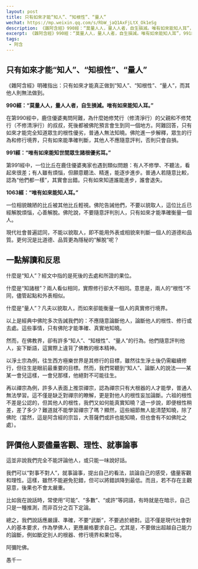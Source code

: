 ```yaml
---
layout: post
title: 只有如來才能“知人”、“知根性”、“量人”
wechat: https://mp.weixin.qq.com/s/RbW_jaQ1AxFjLtX_Ok1eSg
description: 《雜阿含經》990經：“莫量人人，量人人者，自生損減。唯有如來能知人耳”，991經：“唯有如來能知世間眾生諸根優劣耳”，1063經：“唯有如來能知人耳”。
excerpt: 《雜阿含經》990經：“莫量人人，量人人者，自生損減。唯有如來能知人耳”，991經：“唯有如來能知世間眾生諸根優劣耳”，1063經：“唯有如來能知人耳”。
tags:
 - 阿含
---
```


## 只有如來才能“知人”、“知根性”、“量人”

《雜阿含經》明確指出：只有如來才能真正做到“知人”、“知根性”、“量人”，而其他人則無法做到。

**990經：“莫量人人，量人人者，自生損減。唯有如來能知人耳。”**

在第990經中，鹿住優婆夷問阿難，為什麼她修梵行（修清淨行）的父親和不修梵行（不修清淨行）的叔叔，死後都被佛陀預言會生到同一個地方。阿難回答，只有如來才能完全知道眾生的根性優劣，普通人無法知曉。佛陀進一步解釋，眾生的行為和修行境界，只有如來能準確判斷，其他人不應隨意評判，否則只會自損。

**991經：“唯有如來能知世間眾生諸根優劣耳。”**

第991經中，一位比丘在鹿住優婆夷家也遇到類似問題：有人不修學、不聽法，看起來很差；有人雖有煩惱，但願意聽法、精進，能逐步進步。普通人若隨意比較，認為“他們都一樣”，其實會出錯。只有如來知道誰能進步，誰會退失。

**1063經：“唯有如來能知人耳。”**

一位相貌醜陋的比丘被其他比丘輕視。佛陀告誡他們，不要以貌取人，這位比丘已經解脫煩惱，心善解脫。佛陀說，不要隨意評判別人，只有如來才能準確衡量一個人。

現代社會普遍認同，不能以貌取人，即不能用外表或相貌來判斷一個人的道德和品質。更何況是比道德、品質更為隱秘的“解脫”呢？

## 一點解讀和反思

什麼是“知人”？經文中指的是死後的去處和所證的果位。

什麼是“知諸根”？兩人看似相同，實際修行卻大不相同。意思是，兩人的“根性”不同，儘管起點和外表相似。

什麼是“量人”？凡夫以貌取人，而如來卻能衡量一個人的真實修行境界。

以上是經典中佛陀多次告誡我們的：不應隨意論斷他人，論斷他人的根性、修行或去處。這些事情，只有佛陀才能準確、真實地知曉。

然而，在佛教界，卻有許多“知人”、“知根性”、“量人”的行為。他們隨意評判他人，妄下斷語，這實際上違背了佛教的根本精神。

以淨土宗為例，往生西方極樂世界是其修行的目標，雖然往生淨土後仍需繼續修行，但往生是眼前最重要的目標。然而，我們常聽到“知人”、論斷人的說法——某某一會兒這樣，一會兒那樣，他絕對不可能往生。

再以禪宗為例，許多人表面上推崇禪宗，認為禪宗只有大根器的人才能學，普通人無法學習。這不僅是缺乏對禪宗的瞭解，更是對他人的根性妄加論斷。六祖的根性不差是公認的，但其他人的根性，我們又如何能真實知曉？退一步說，即便根性稍差，差了多少？難道就不能學習禪宗了嗎？顯然，這些細節無人能清楚知曉，除了佛陀（當然，這是阿含經的宗旨，大菩薩們或許也能知曉，但也會有不如佛陀之處）。

## 評價他人要儘量客觀、理性、就事論事

這並非說我們完全不能評論他人，或只能一味說好話。

我們可以“對事不對人”，就事論事，提出自己的看法，談論自己的感受，儘量客觀和理性。這樣，雖然不能避免犯錯，但可以將錯誤降到最低。而且，若不存在主觀惡意，後果也不會太嚴重。

比如我在說話時，常使用“可能”、“多數”、“或許”等詞語，有時就是在暗示，自己只是一種推測，而非百分之百下定論。

總之，我們說話應嚴謹、準確，不要“武斷”，不要過於絕對。這不僅是現代社會對人的基本要求，作為學佛人，更應嚴格要求自己。尤其是，不要做出超越自己能力的論斷，例如斷定別人的根器、修行境界和果位等。

阿彌陀佛。

愚千一